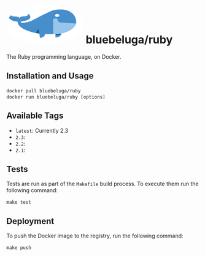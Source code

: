 
# [<img src=".bluebeluga.png" height="100" width="200" style="border-radius: 50%;" alt="@fancyremarker" />](https://github.com/blue-beluga/docker-ruby) bluebeluga/ruby

The Ruby programming language, on Docker.

## Installation and Usage

```
docker pull bluebeluga/ruby
docker run bluebeluga/ruby [options]
```

## Available Tags

* `latest`: Currently 2.3
* `2.3`:
* `2.2`:
* `2.1`:

## Tests

Tests are run as part of the `Makefile` build process. To execute them run the following command:

```
make test
```

## Deployment

To push the Docker image to the registry, run the following command:

```
make push
```

